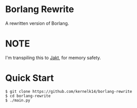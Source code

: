 # Borlang Rewrite
A rewritten version of Borlang.

# NOTE
I'm transpiling this to [Jakt](https://github.com/serenityos/jakt), for memory safety.

# Quick Start
```console
$ git clone https://github.com/kernelk14/borlang-rewrite
$ cd borlang-rewrite
$ ./main.py
```
